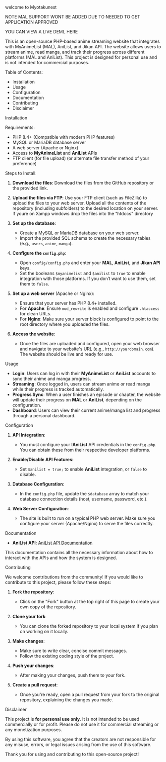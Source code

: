welcome to Myotakunest

NOTE MAL SUPPORT WONT BE ADDED DUE TO NEEDED TO GET APPLICATION APPROVED

YOU CAN VIEW A LIVE DEML HERE

This is an open-source PHP-based anime streaming website that integrates with MyAnimeList (MAL), AniList, and Jikan API. The website allows users to stream anime, read manga, and track their progress across different platforms (MAL and AniList). This project is designed for personal use and is not intended for commercial purposes.

Table of Contents:
- Installation
- Usage
- Configuration
- Documentation
- Contributing
- Disclaimer

Installation

Requirements:
- PHP 8.4+ (Compatible with modern PHP features)
- MySQL or MariaDB database server
- A web server (Apache or Nginx)
- Access to **MyAnimeList** and **AniList** APIs
- FTP client (for file upload) (or alternate file transfer method of your preference)

Steps to Install:
1. **Download the files**: 
   Download the files from the GitHub repository or the provided link.

2. **Upload the files via FTP**:
   Use your FTP client (such as FileZilla) to upload the files to your web server. Upload all the contents of the repository (including subfolders) to the desired location on your server.
   If youre on Xampp windows drop the files into the "htdocs" directory

4. **Set up the database**:
   - Create a MySQL or MariaDB database on your web server.
   - Import the provided SQL schema to create the necessary tables (e.g., `users`, `anime`, `manga`).

5. **Configure the `config.php`**:
   - Open `config/config.php` and enter your **MAL**, **AniList**, and **Jikan API** keys.
   - Set the booleans `$myanimelist` and `$anilist` to `true` to enable integration with those platforms. If you don’t want to use them, set them to `false`.

6. **Set up a web server** (Apache or Nginx):
   - Ensure that your server has PHP 8.4+ installed.
   - For **Apache**: Ensure `mod_rewrite` is enabled and configure `.htaccess` for clean URLs.
   - For **Nginx**: Make sure your server block is configured to point to the root directory where you uploaded the files.

7. **Access the website**:
   - Once the files are uploaded and configured, open your web browser and navigate to your website's URL (e.g., `http://yourdomain.com`). The website should be live and ready for use.

Usage

- **Login**: Users can log in with their **MyAnimeList** or **AniList** accounts to sync their anime and manga progress.
- **Streaming**: Once logged in, users can stream anime or read manga while their progress is tracked automatically.
- **Progress Sync**: When a user finishes an episode or chapter, the website will update their progress on **MAL** or **AniList**, depending on the configuration.
- **Dashboard**: Users can view their current anime/manga list and progress through a personal dashboard.

Configuration

1. **API Integration**:
   - You must configure your l**AniList** API credentials in the `config.php`. You can obtain these from their respective developer platforms.

2. **Enable/Disable API Features**:
   - Set `$anilist = true;` to enable **AniList** integration, or `false` to disable.

3. **Database Configuration**:
   - In the `config.php` file, update the `$database` array to match your database connection details (host, username, password, etc.).

4. **Web Server Configuration**:
   - The site is built to run on a typical PHP web server. Make sure you configure your server (Apache/Nginx) to serve the files correctly.

Documentation

- **AniList API**: [AniList API Documentation](https://anilist.gitbook.io/anilist-apiv2-docs/)

This documentation contains all the necessary information about how to interact with the APIs and how the system is designed.

Contributing

We welcome contributions from the community! If you would like to contribute to this project, please follow these steps:

1. **Fork the repository**: 
   - Click on the "Fork" button at the top right of this page to create your own copy of the repository.

2. **Clone your fork**:
   - You can clone the forked repository to your local system if you plan on working on it locally.

3. **Make changes**:
   - Make sure to write clear, concise commit messages.
   - Follow the existing coding style of the project.

4. **Push your changes**:
   - After making your changes, push them to your fork.

5. **Create a pull request**:
   - Once you're ready, open a pull request from your fork to the original repository, explaining the changes you made.

Disclaimer

This project is **for personal use only**. It is not intended to be used commercially or for profit. Please do not use it for commercial streaming or any monetization purposes.

By using this software, you agree that the creators are not responsible for any misuse, errors, or legal issues arising from the use of this software.

Thank you for using and contributing to this open-source project! 
